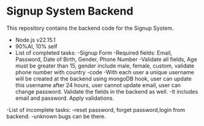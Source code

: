 # Signup System Backend

This repository contains the backend code for the Signup System.
- Node.js  v22.15.1
- 90%AI, 10% self
- List of completed tasks:
  -Signup Form
-Required fields:  Email, Password, Date of Birth, Gender, Phone Number
-Validate all fields,  Age must be greater than 15,  gender include male, female, custom, validate phone number with country -code
-With each user a unique username will be created at the backend using mongoDB hook,  user can update this username after 24 hours, user cannot update email, user can change password. Validate the fields in the backend as well.
-It includes email and password. Apply validations. 

-List of incomplete tasks:
-reset password, forget password,login from backend.
-unknown bugs can be there.


